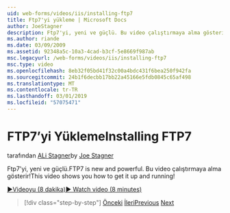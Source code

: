 ```yaml
---
uid: web-forms/videos/iis/installing-ftp7
title: Ftp7'yi yükleme | Microsoft Docs
author: JoeStagner
description: Ftp7'yi, yeni ve güçlü. Bu video çalıştırmaya alma gösterir!
ms.author: riande
ms.date: 03/09/2009
ms.assetid: 92348a5c-10a3-4cad-b3cf-5e8669f987ab
msc.legacyurl: /web-forms/videos/iis/installing-ftp7
msc.type: video
ms.openlocfilehash: 8eb32f05bd41f32c00a4bdc431f6bea250f942fa
ms.sourcegitcommit: 24b1f6decbb17bb22a45166e5fdb0845c65af498
ms.translationtype: MT
ms.contentlocale: tr-TR
ms.lasthandoff: 03/01/2019
ms.locfileid: "57075471"
---
```

<a name="installing-ftp7"></a><span data-ttu-id="b956a-104">FTP7’yi Yükleme</span><span class="sxs-lookup"><span data-stu-id="b956a-104">Installing FTP7</span></span>
====================
<span data-ttu-id="b956a-105">tarafından [ALi Stagner](https://github.com/JoeStagner)</span><span class="sxs-lookup"><span data-stu-id="b956a-105">by [Joe Stagner](https://github.com/JoeStagner)</span></span>

<span data-ttu-id="b956a-106">Ftp7'yi, yeni ve güçlü.</span><span class="sxs-lookup"><span data-stu-id="b956a-106">FTP7 is new and powerful.</span></span> <span data-ttu-id="b956a-107">Bu video çalıştırmaya alma gösterir!</span><span class="sxs-lookup"><span data-stu-id="b956a-107">This video shows you how to get it up and running!</span></span>

[<span data-ttu-id="b956a-108">&#9654;Videoyu (8 dakika)</span><span class="sxs-lookup"><span data-stu-id="b956a-108">&#9654; Watch video (8 minutes)</span></span>](https://channel9.msdn.com/Blogs/ASP-NET-Site-Videos/installing-ftp7)

> [!div class="step-by-step"]
> <span data-ttu-id="b956a-109">[Önceki](creating-a-site-with-iis7-manager.md)
> [İleri](bit-rate-throttling.md)</span><span class="sxs-lookup"><span data-stu-id="b956a-109">[Previous](creating-a-site-with-iis7-manager.md)
[Next](bit-rate-throttling.md)</span></span>
